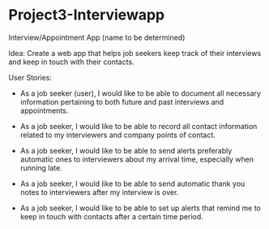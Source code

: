 # Project3-Interviewapp

Interview/Appointment App (name to be determined)

Idea: Create a web app that helps job seekers keep track of their interviews and keep in touch with their contacts.

User Stories:
- As a job seeker (user), I would like to be able to document all necessary information pertaining to both future and past interviews and appointments.

- As a job seeker, I would like to be able to record all contact information related to my interviewers and company points of contact.

- As a job seeker, I would like to be able to send alerts preferably automatic ones to interviewers about my arrival time, especially when running late.

- As a job seeker, I would like to be able to send automatic thank you notes to interviewers after my interview is over.

- As a job seeker, I would like to be able to set up alerts that remind me to keep in touch with contacts after a certain time period.
